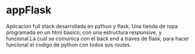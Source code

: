 # appFlask
Aplicacion full stack desarrollada en python y flask. Una tienda de ropa programada en un html basico, con una estructura responsive, y funcional.La cual se comunica con el back end a traves de flask, para hacer funcional el codigo de python con todos sus routes.
